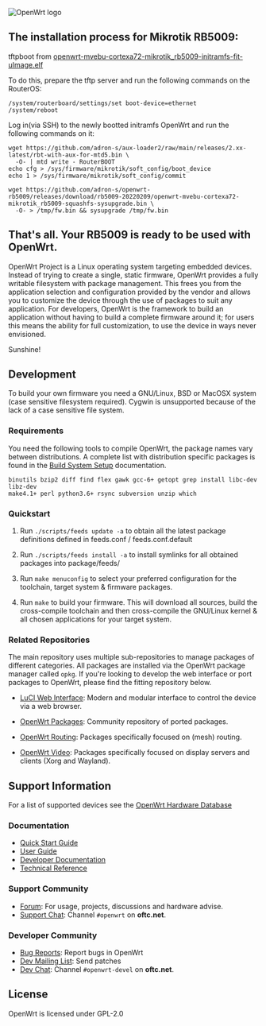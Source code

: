 ![OpenWrt logo](include/logo.png)

## The installation process for Mikrotik RB5009:

tftpboot from [ openwrt-mvebu-cortexa72-mikrotik_rb5009-initramfs-fit-uImage.elf ](https://github.com/adron-s/openwrt-rb5009/releases/download/rb5009-20220209/openwrt-mvebu-cortexa72-mikrotik_rb5009-initramfs-fit-uImage.elf)

To do this, prepare the tftp server and run the following commands on the RouterOS:

```
/system/routerboard/settings/set boot-device=ethernet
/system/reboot
```

Log in(via SSH) to the newly bootted initramfs OpenWrt and run the following
commands on it:

```
wget https://github.com/adron-s/aux-loader2/raw/main/releases/2.xx-latest/rbt-with-aux-for-mtd5.bin \
  -O- | mtd write - RouterBOOT
echo cfg > /sys/firmware/mikrotik/soft_config/boot_device
echo 1 > /sys/firmware/mikrotik/soft_config/commit

wget https://github.com/adron-s/openwrt-rb5009/releases/download/rb5009-20220209/openwrt-mvebu-cortexa72-mikrotik_rb5009-squashfs-sysupgrade.bin \
  -O- > /tmp/fw.bin && sysupgrade /tmp/fw.bin
```
## That's all. Your RB5009 is ready to be used with OpenWrt.

OpenWrt Project is a Linux operating system targeting embedded devices. Instead
of trying to create a single, static firmware, OpenWrt provides a fully
writable filesystem with package management. This frees you from the
application selection and configuration provided by the vendor and allows you
to customize the device through the use of packages to suit any application.
For developers, OpenWrt is the framework to build an application without having
to build a complete firmware around it; for users this means the ability for
full customization, to use the device in ways never envisioned.

Sunshine!

## Development

To build your own firmware you need a GNU/Linux, BSD or MacOSX system (case
sensitive filesystem required). Cygwin is unsupported because of the lack of a
case sensitive file system.

### Requirements

You need the following tools to compile OpenWrt, the package names vary between
distributions. A complete list with distribution specific packages is found in
the [Build System Setup](https://openwrt.org/docs/guide-developer/build-system/install-buildsystem)
documentation.

```
binutils bzip2 diff find flex gawk gcc-6+ getopt grep install libc-dev libz-dev
make4.1+ perl python3.6+ rsync subversion unzip which
```

### Quickstart

1. Run `./scripts/feeds update -a` to obtain all the latest package definitions
   defined in feeds.conf / feeds.conf.default

2. Run `./scripts/feeds install -a` to install symlinks for all obtained
   packages into package/feeds/

3. Run `make menuconfig` to select your preferred configuration for the
   toolchain, target system & firmware packages.

4. Run `make` to build your firmware. This will download all sources, build the
   cross-compile toolchain and then cross-compile the GNU/Linux kernel & all chosen
   applications for your target system.

### Related Repositories

The main repository uses multiple sub-repositories to manage packages of
different categories. All packages are installed via the OpenWrt package
manager called `opkg`. If you're looking to develop the web interface or port
packages to OpenWrt, please find the fitting repository below.

* [LuCI Web Interface](https://github.com/openwrt/luci): Modern and modular
  interface to control the device via a web browser.

* [OpenWrt Packages](https://github.com/openwrt/packages): Community repository
  of ported packages.

* [OpenWrt Routing](https://github.com/openwrt/routing): Packages specifically
  focused on (mesh) routing.

* [OpenWrt Video](https://github.com/openwrt/video): Packages specifically
  focused on display servers and clients (Xorg and Wayland).

## Support Information

For a list of supported devices see the [OpenWrt Hardware Database](https://openwrt.org/supported_devices)

### Documentation

* [Quick Start Guide](https://openwrt.org/docs/guide-quick-start/start)
* [User Guide](https://openwrt.org/docs/guide-user/start)
* [Developer Documentation](https://openwrt.org/docs/guide-developer/start)
* [Technical Reference](https://openwrt.org/docs/techref/start)

### Support Community

* [Forum](https://forum.openwrt.org): For usage, projects, discussions and hardware advise.
* [Support Chat](https://webchat.oftc.net/#openwrt): Channel `#openwrt` on **oftc.net**.

### Developer Community

* [Bug Reports](https://bugs.openwrt.org): Report bugs in OpenWrt
* [Dev Mailing List](https://lists.openwrt.org/mailman/listinfo/openwrt-devel): Send patches
* [Dev Chat](https://webchat.oftc.net/#openwrt-devel): Channel `#openwrt-devel` on **oftc.net**.

## License

OpenWrt is licensed under GPL-2.0
